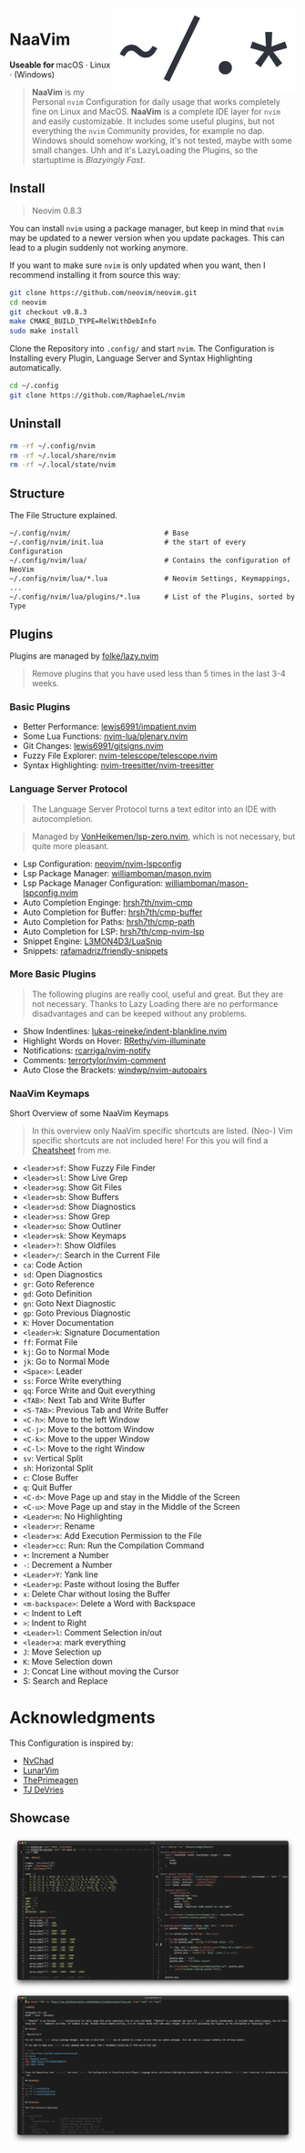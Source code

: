 <img height="150" src="https://raw.githubusercontent.com/RaphaeleL/nvim/main/assets/logo.png" align="right" alt="Logo">

# NaaVim

<b>Useable for </b>
macOS · Linux · (Windows)

> **NaaVim** is my Personal `nvim` Configuration for daily usage that works completely fine on Linux and MacOS. **NaaVim** is a complete IDE layer for `nvim` and easily customizable. It includes some useful plugins, but not everything the `nvim` Community provides, for example no dap. Windows should somehow working, it's not tested, maybe with some small changes. Uhh and it's LazyLoading the Plugins, so the startuptime is *Blazyingly Fast*.

## Install

> Neovim 0.8.3

You can install `nvim` using a package manager, but keep in mind that `nvim` may be updated to a newer version when you update packages. This can lead to a plugin suddenly not working anymore.

If you want to make sure `nvim` is only updated when you want, then I recommend installing it from source this way:

```bash
git clone https://github.com/neovim/neovim.git
cd neovim
git checkout v0.8.3
make CMAKE_BUILD_TYPE=RelWithDebInfo
sudo make install
```

Clone the Repository into `.config/` and start `nvim`. The Configuration is Installing every Plugin, Language Server and Syntax Highlighting automatically.

```bash 
cd ~/.config
git clone https://github.com/RaphaeleL/nvim
```

## Uninstall 

```bash 
rm -rf ~/.config/nvim
rm -rf ~/.local/share/nvim
rm -rf ~/.local/state/nvim
```

## Structure

The File Structure explained.

```
~/.config/nvim/                       # Base
~/.config/nvim/init.lua               # the start of every Configuration
~/.config/nvim/lua/                   # Contains the configuration of NeoVim
~/.config/nvim/lua/*.lua              # Neovim Settings, Keymappings, ... 
~/.config/nvim/lua/plugins/*.lua      # List of the Plugins, sorted by Type 
```

## Plugins

Plugins are managed by [folke/lazy.nvim](https://github.com/folke/lazy.nvim)

> Remove plugins that you have used less than 5 times in the last 3-4 weeks.

### Basic Plugins

- Better Performance: [lewis6991/impatient.nvim](https://github.com/lewis6991/impatient.nvim)
- Some Lua Functions: [nvim-lua/plenary.nvim](https://github.com/nvim-lua/plenary.nvim)
- Git Changes: [lewis6991/gitsigns.nvim](https://github.com/lewis6991/gitsigns.nvim)
- Fuzzy File Explorer: [nvim-telescope/telescope.nvim](https://github.com/nvim-telescope/telescope.nvim)
- Syntax Highlighting: [nvim-treesitter/nvim-treesitter](https://github.com/nvim-treesitter/nvim-treesitter)

### Language Server Protocol

> The Language Server Protocol turns a text editor into an IDE with autocompletion.

> Managed by [VonHeikemen/lsp-zero.nvim](https://github.com/VonHeikemen/lsp-zero.nvim), which is not necessary, but quite more pleasant.

- Lsp Configuration: [neovim/nvim-lspconfig](https://github.com/neovim/nvim-lspconfig)
- Lsp Package Manager: [williamboman/mason.nvim](https://github.com/williamboman/mason.nvim)
- Lsp Package Manager Configuration: [williamboman/mason-lspconfig.nvim](https://github.com/williamboman/mason-lspconfig.nvim)
- Auto Completion Enginge: [hrsh7th/nvim-cmp](https://github.com/hrsh7th/nvim-cmp)
- Auto Completion for Buffer: [hrsh7th/cmp-buffer](https://github.com/hrsh7th/cmp-buffer)
- Auto Completion for Paths: [hrsh7th/cmp-path](https://github.com/hrsh7th/cmp-path)
- Auto Completion for LSP: [hrsh7th/cmp-nvim-lsp](https://github.com/hrsh7th/cmp-nvim-lsp)
- Snippet Engine: [L3MON4D3/LuaSnip](https://github.com/L3MON4D3/LuaSnip)
- Snippets: [rafamadriz/friendly-snippets](https://github.com/rafamadriz/friendly-snippets)

### More Basic Plugins

> The following plugins are really cool, useful and great. But they are not necessary. Thanks to Lazy Loading there are no performance disadvantages and can be keeped without any problems.

- Show Indentlines: [lukas-reineke/indent-blankline.nvim](https://github.com/lukas-reineke/indent-blankline.nvim)
- Highlight Words on Hover: [RRethy/vim-illuminate](https://github.com/RRethy/vim-illuminate)
- Notifications: [rcarriga/nvim-notify](https://github.com/rcarriga/nvim-notify)
- Comments: [terrortylor/nvim-comment](https://github.com/terrortylor/nvim-comment)
- Auto Close the Brackets: [windwp/nvim-autopairs](https://github.com/windwp/nvim-autopairs)

### NaaVim Keymaps 

Short Overview of some NaaVim Keymaps

> In this overview only NaaVim specific shortcuts are listed. (Neo-) Vim specific shortcuts are not included here! For this you will find a [Cheatsheet](https://github.com/RaphaeleL/Cheatsheet/blob/main/Vim.md) from me. 

- `<leader>sf`: Show Fuzzy File Finder
- `<leader>sl`: Show Live Grep
- `<leader>sg`: Show Git Files
- `<leader>sb`: Show Buffers
- `<leader>sd`: Show Diagnostics
- `<leader>ss`: Show Grep
- `<leader>so`: Show Outliner
- `<leader>sk`: Show Keymaps
- `<leader>?`: Show Oldfiles
- `<leader>/`: Search in the Current File
- `ca`: Code Action
- `sd`: Open Diagnostics
- `gr`: Goto Reference
- `gd`: Goto Definition
- `gn`: Goto Next Diagnostic
- `gp`: Goto Previous Diagnostic
- `K`: Hover Documentation
- `<leader>k`: Signature Documentation
- `ff`: Format File
- `kj`: Go to Normal Mode
- `jk`: Go to Normal Mode
- `<Space>`: Leader
- `ss`: Force Write everything
- `qq`: Force Write and Quit everything
- `<TAB>`: Next Tab and Write Buffer
- `<S-TAB>`: Previous Tab and Write Buffer
- `<C-h>`: Move to the left Window
- `<C-j>`: Move to the bottom Window
- `<C-k>`: Move to the upper Window
- `<C-l>`: Move to the right Window
- `sv`: Vertical Split
- `sh`: Horizontal Split
- `c`: Close Buffer
- `q`: Quit Buffer
- `<C-d>`: Move Page up and stay in the Middle of the Screen
- `<C-u>`: Move Page up and stay in the Middle of the Screen
- `<Leader>n`: No Highlighting
- `<leader>r`: Rename
- `<leader>x`: Add Execution Permission to the File
- `<leader>cc`: Run: Run the Compilation Command
- `+`: Increment a Number
- `-`: Decrement a Number
- `<Leader>Y`: Yank line
- `<Leader>p`: Paste without losing the Buffer
- `x`: Delete Char without losing the Buffer
- `<m-backspace>`: Delete a Word with Backspace
- `<`: Indent to Left
- `>`: Indent to Right
- `<Leader>l`: Comment Selection in/out
- `<leader>a`: mark everything
- `J`: Move Selection up
- `K`: Move Selection down
- `J`: Concat Line without moving the Cursor
- <leader>S: Search and Replace

# Acknowledgments

This Configuration is inspired by:

- [NvChad](https://github.com/NvChad)
- [LunarVim](https://github.com/LunarVim)
- [ThePrimeagen](https://github.com/ThePrimeagen)
- [TJ DeVries](https://github.com/tjdevries)

## Showcase

<img src="./assets/demo/Demo-1.png" align="center" alt="Demo1">
<img src="./assets/demo/Demo-2.png" align="center" alt="Demo2">
